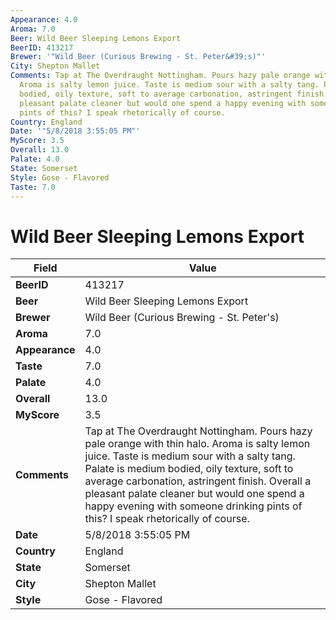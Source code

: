 ```yaml
---
Appearance: 4.0
Aroma: 7.0
Beer: Wild Beer Sleeping Lemons Export
BeerID: 413217
Brewer: '"Wild Beer (Curious Brewing - St. Peter&#39;s)"'
City: Shepton Mallet
Comments: Tap at The Overdraught Nottingham. Pours hazy pale orange with thin halo.
  Aroma is salty lemon juice. Taste is medium sour with a salty tang. Palate is medium
  bodied, oily texture, soft to average carbonation, astringent finish. Overall a
  pleasant palate cleaner but would one spend a happy evening with someone drinking
  pints of this? I speak rhetorically of course.
Country: England
Date: '"5/8/2018 3:55:05 PM"'
MyScore: 3.5
Overall: 13.0
Palate: 4.0
State: Somerset
Style: Gose - Flavored
Taste: 7.0
---
```


# Wild Beer Sleeping Lemons Export

| Field         | Value |
|---------------|-------|
| **BeerID** | 413217 |
| **Beer** | Wild Beer Sleeping Lemons Export |
| **Brewer** | Wild Beer (Curious Brewing - St. Peter&#39;s) |
| **Aroma** | 7.0 |
| **Appearance** | 4.0 |
| **Taste** | 7.0 |
| **Palate** | 4.0 |
| **Overall** | 13.0 |
| **MyScore** | 3.5 |
| **Comments** | Tap at The Overdraught Nottingham. Pours hazy pale orange with thin halo. Aroma is salty lemon juice. Taste is medium sour with a salty tang. Palate is medium bodied, oily texture, soft to average carbonation, astringent finish. Overall a pleasant palate cleaner but would one spend a happy evening with someone drinking pints of this? I speak rhetorically of course. |
| **Date** | 5/8/2018 3:55:05 PM |
| **Country** | England |
| **State** | Somerset |
| **City** | Shepton Mallet |
| **Style** | Gose - Flavored |
